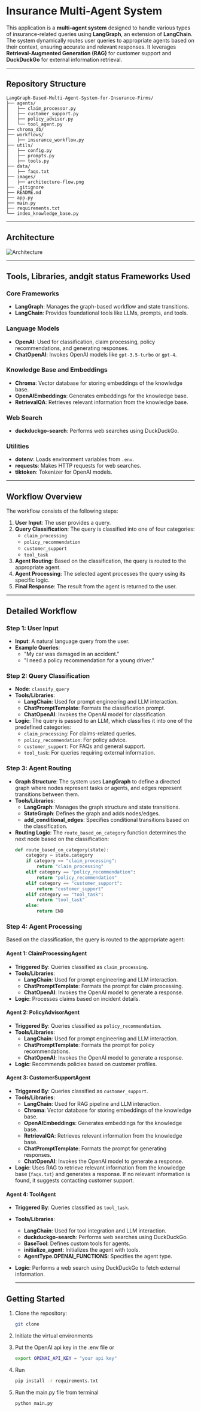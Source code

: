 # Insurance Multi-Agent System

This application is a **multi-agent system** designed to handle various types of insurance-related queries using **LangGraph**, an extension of **LangChain**. The system dynamically routes user queries to appropriate agents based on their context, ensuring accurate and relevant responses. It leverages **Retrieval-Augmented Generation (RAG)** for customer support and **DuckDuckGo** for external information retrieval.

---

## Repository Structure

```plaintext
LangGraph-Based-Multi-Agent-System-for-Insurance-Firms/
├── agents/
│   ├── claim_processor.py
│   ├── customer_support.py
│   ├── policy_advisor.py
│   └── tool_agent.py
├── chroma_db/
├── workflows/
│   ├── insurance_workflow.py
├── utils/
│   ├── config.py
│   ├── prompts.py
│   ├── tools.py
├── data/
│   ├── faqs.txt
├── images/
│   ├── architecture-flow.png
├── .gitignore
├── README.md
├── app.py
├── main.py
├── requirements.txt
└── index_knowledge_base.py

```
---
## Architecture

![Architecture](workflows/workflows.png)

---
## Tools, Libraries, andgit status Frameworks Used

### Core Frameworks
- **LangGraph**: Manages the graph-based workflow and state transitions.
- **LangChain**: Provides foundational tools like LLMs, prompts, and tools.

### Language Models
- **OpenAI**: Used for classification, claim processing, policy recommendations, and generating responses.
- **ChatOpenAI**: Invokes OpenAI models like `gpt-3.5-turbo` or `gpt-4`.

### Knowledge Base and Embeddings
- **Chroma**: Vector database for storing embeddings of the knowledge base.
- **OpenAIEmbeddings**: Generates embeddings for the knowledge base.
- **RetrievalQA**: Retrieves relevant information from the knowledge base.

### Web Search
- **duckduckgo-search**: Performs web searches using DuckDuckGo.

### Utilities
- **dotenv**: Loads environment variables from `.env`.
- **requests**: Makes HTTP requests for web searches.
- **tiktoken**: Tokenizer for OpenAI models.

---

## Workflow Overview

The workflow consists of the following steps:

1. **User Input**: The user provides a query.
2. **Query Classification**: The query is classified into one of four categories:
   - `claim_processing`
   - `policy_recommendation`
   - `customer_support`
   - `tool_task`
3. **Agent Routing**: Based on the classification, the query is routed to the appropriate agent.
4. **Agent Processing**: The selected agent processes the query using its specific logic.
5. **Final Response**: The result from the agent is returned to the user.

---

## Detailed Workflow

### Step 1: User Input
- **Input**: A natural language query from the user.
- **Example Queries**:
  - "My car was damaged in an accident."
  - "I need a policy recommendation for a young driver."

### Step 2: Query Classification
- **Node**: `classify_query`
- **Tools/Libraries**:
  - **LangChain**: Used for prompt engineering and LLM interaction.
  - **ChatPromptTemplate**: Formats the classification prompt.
  - **ChatOpenAI**: Invokes the OpenAI model for classification.
- **Logic**:
  The query is passed to an LLM, which classifies it into one of the predefined categories:
  - `claim_processing`: For claims-related queries.
  - `policy_recommendation`: For policy advice.
  - `customer_support`: For FAQs and general support.
  - `tool_task`: For queries requiring external information.

### Step 3: Agent Routing
- **Graph Structure**: The system uses **LangGraph** to define a directed graph where nodes represent tasks or agents, and edges represent transitions between them.
- **Tools/Libraries**:
  - **LangGraph**: Manages the graph structure and state transitions.
  - **StateGraph**: Defines the graph and adds nodes/edges.
  - **add_conditional_edges**: Specifies conditional transitions based on the classification.
- **Routing Logic**:
  The `route_based_on_category` function determines the next node based on the classification:
  ```python
  def route_based_on_category(state):
      category = state.category
      if category == "claim_processing":
          return "claim_processing"
      elif category == "policy_recommendation":
          return "policy_recommendation"
      elif category == "customer_support":
          return "customer_support"
      elif category == "tool_task":
          return "tool_task"
      else:
          return END
  ```

### Step 4: Agent Processing
Based on the classification, the query is routed to the appropriate agent:

#### Agent 1: ClaimProcessingAgent
- **Triggered By**: Queries classified as `claim_processing`.
- **Tools/Libraries**:
  - **LangChain**: Used for prompt engineering and LLM interaction.
  - **ChatPromptTemplate**: Formats the prompt for claim processing.
  - **ChatOpenAI**: Invokes the OpenAI model to generate a response.
- **Logic**:
  Processes claims based on incident details.

#### Agent 2: PolicyAdvisorAgent
- **Triggered By**: Queries classified as `policy_recommendation`.
- **Tools/Libraries**:
  - **LangChain**: Used for prompt engineering and LLM interaction.
  - **ChatPromptTemplate**: Formats the prompt for policy recommendations.
  - **ChatOpenAI**: Invokes the OpenAI model to generate a response.
- **Logic**:
  Recommends policies based on customer profiles.

#### Agent 3: CustomerSupportAgent
- **Triggered By**: Queries classified as `customer_support`.
- **Tools/Libraries**:
  - **LangChain**: Used for RAG pipeline and LLM interaction.
  - **Chroma**: Vector database for storing embeddings of the knowledge base.
  - **OpenAIEmbeddings**: Generates embeddings for the knowledge base.
  - **RetrievalQA**: Retrieves relevant information from the knowledge base.
  - **ChatPromptTemplate**: Formats the prompt for generating responses.
  - **ChatOpenAI**: Invokes the OpenAI model to generate a response.
- **Logic**:
  Uses RAG to retrieve relevant information from the knowledge base (`faqs.txt`) and generates a response. If no relevant information is found, it suggests contacting customer support.

#### Agent 4: ToolAgent
- **Triggered By**: Queries classified as `tool_task`.
- **Tools/Libraries**:
  - **LangChain**: Used for tool integration and LLM interaction.
  - **duckduckgo-search**: Performs web searches using DuckDuckGo.
  - **BaseTool**: Defines custom tools for agents.
  - **initialize_agent**: Initializes the agent with tools.
  - **AgentType.OPENAI_FUNCTIONS**: Specifies the agent type.
- **Logic**:
  Performs a web search using DuckDuckGo to fetch external information.

  ---

## Getting Started

1. Clone the repository:
   ```bash
   git clone 

2. Initiate the virtual environments

3. Put the OpenAI api key in the .env file or 
    ```bash
    export OPENAI_API_KEY = "your api key"
4. Run
    ```bash
    pip install -r requirements.txt

5. Run the main.py file from terminal
    ```bash
    python main.py
    